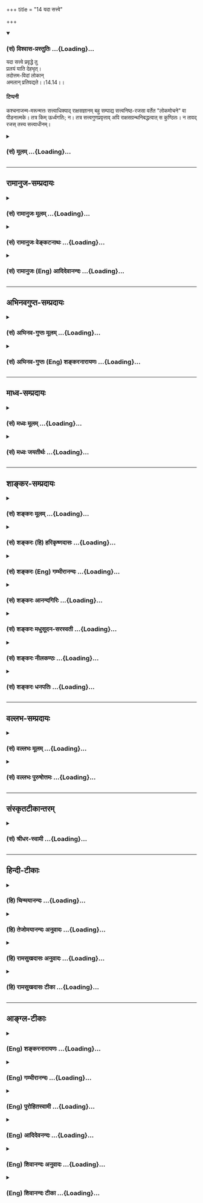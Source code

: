 +++
title = "14 यदा सत्त्वे"

+++
<div class="js_include" newlevelforh1="3" title="(सं) विश्वास-प्रस्तुतिः" unfilled url="/purANam/mahAbhAratam/06-bhIShma-parva/02-bhagavad-gItA-parva/saMskRtam/vishvAsa-prastutiH/14_guNa-traya-vibhAga-y/14_yadA_sattve.md">
<details open><summary><h3>(सं) विश्वास-प्रस्तुतिः ...{Loading}...</h3></summary>

यदा सत्त्वे प्रवृद्धे तु  
प्रलयं याति देहभृत्।  
तदोत्तम-विदां लोकान्  
अमलान् प्रतिपद्यते।।14.14।।

#### टिप्पनी
कश्चनाजन्म-मरून्मत्तः सत्त्वाधिक्याद् राक्षसज्ञानम् बहु सम्पाद्य सत्त्वनिष्ठ-रजसा वर्तेत "लोकमोचने" वा पीडनात्मके। तत्र किम् ऊर्ध्वगतिः; न। तत्र सत्त्वगुणप्रवृत्ताव् अपि राक्षसग्रन्थनिबद्धत्वात् स कुण्ठितः। न तावद् रजस् तस्य सत्त्वाधीनम्।
</details>
</div>
<div class="js_include collapsed" newlevelforh1="3" title="(सं) मूलम्" unfilled url="/purANam/mahAbhAratam/06-bhIShma-parva/02-bhagavad-gItA-parva/saMskRtam/mUlam/14_guNa-traya-vibhAga-y/14_yadA_sattve.md">
<details><summary><h3>(सं) मूलम् ...{Loading}...</h3></summary>

यदा सत्त्वे प्रवृद्धे तु प्रलयं याति देहभृत्।  
तदोत्तमविदां लोकानमलान्प्रतिपद्यते।।14.14।।
</details>
</div>


_________________
## रामानुज-सम्प्रदायः
<div class="js_include collapsed" newlevelforh1="3" title="(सं) रामानुजः मूलम्" unfilled url="/purANam/mahAbhAratam/06-bhIShma-parva/02-bhagavad-gItA-parva/saMskRtam/rAmAnujaH/mUlam/14_guNa-traya-vibhAga-y/14_yadA_sattve.md">
<details><summary><h3>(सं) रामानुजः मूलम् ...{Loading}...</h3></summary>

।।14.14।।**यदा** सत्त्वं प्रवृद्धं तदा **सत्त्वे प्रवृद्धे देहभृत्
प्रलयं** मरणं याति चेद् **उत्तमविदाम्** उत्तमतत्त्वविदाम्
आत्मयाथात्म्यविदां **लोकान्** समूहान् **अमलान्** मलरहितान् अज्ञानरहितान्
**प्रतिपद्यते** प्राप्नोति। सत्त्वे प्रवृद्धे **तु** मृतः आत्मविदां
कुलेषु जनित्वा आत्मयाथात्म्यज्ञानसाधनेषु पुण्यकर्मसु अधिकरोति इति उक्तं
भवति।

</details>
</div>
<div class="js_include collapsed" newlevelforh1="3" title="(सं) रामानुजः वेङ्कटनाथः" unfilled url="/purANam/mahAbhAratam/06-bhIShma-parva/02-bhagavad-gItA-parva/saMskRtam/rAmAnujaH/venkaTanAthaH/14_guNa-traya-vibhAga-y/14_yadA_sattve.md">
<details><summary><h3>(सं) रामानुजः वेङ्कटनाथः ...{Loading}...</h3></summary>

  
  
।।14.14।। यदेति।

</details>
</div>
<div class="js_include collapsed" newlevelforh1="3" title="(सं) रामानुजः (Eng) आदिदेवानन्दः" unfilled url="/purANam/mahAbhAratam/06-bhIShma-parva/02-bhagavad-gItA-parva/saMskRtam/rAmAnujaH/english/AdidevAnandaH/14_guNa-traya-vibhAga-y/14_yadA_sattve.md">
<details><summary><h3>(सं) रामानुजः (Eng) आदिदेवानन्दः ...{Loading}...</h3></summary>

14.14 When the 'Sattva prevails' i.e., while the Sattva continues to be
prevalent, if the embodies self meets with death, It reaches the pure
worlds, i.e., regions conducive to the knowledge of the self. The
purport is this: If Satva preponderates in a person at the time of
death, he will be rorn in the families of those who have the knowledge
of the self, and thus be alified to perform auspicious acts which are
the means of attaining the true knowledge of the self.

</details>
</div>


_________________
## अभिनवगुप्त-सम्प्रदायः
<div class="js_include collapsed" newlevelforh1="3" title="(सं) अभिनव-गुप्तः मूलम्" unfilled url="/purANam/mahAbhAratam/06-bhIShma-parva/02-bhagavad-gItA-parva/saMskRtam/abhinava-guptaH/mUlam/14_guNa-traya-vibhAga-y/14_yadA_sattve.md">
<details><summary><h3>(सं) अभिनव-गुप्तः मूलम् ...{Loading}...</h3></summary>

।।14.14 -- 14.15।। यदेति। रजसीति। यदा समग्रेणैव जन्मना
अनवरतसात्त्विकव्यापाराभ्यासात् सत्त्वं विवृद्धं भवति; तदा
प्राप्तप्रलयस्य शुभलोकावाप्तिः। एवं जन्माभ्यस्तराजसकर्मणः प्रयाणात्
विमिश्रोपभोगाय ( विशिष्टोपभोगाय S;N (विशिष्टोप) विमिश्रोपभोगाय)
मानुष्यावाप्तिः +++(S;;N मानुष्याप्तिः)+++। तथा; तेनैव क्रमेण +++(S substitutes
क्रमेण with प्रकारेण)+++ यदा समग्रेण जन्मना तामसमेव कर्म अभ्यस्यते तदा
नरकतिर्यग्वृक्षादिदेहेषु उत्पद्यते। ये तु व्याचक्षते मरणकाले एव सत्त्वादौ
विवृद्धे एतानि फलानि इति ते न सम्यक् शारीरेऽनुभवे प्रविष्टाः। यतः
सर्वस्यैव सर्वथा अन्त्ये क्षणे मोह एवोपजायते। अस्मद्व्याख्यायां च
संवादीनि इमानि; श्लोकान्तराणि,\[च\]।

</details>
</div>
<div class="js_include collapsed" newlevelforh1="3" title="(सं) अभिनव-गुप्तः (Eng) शङ्करनारायणः" unfilled url="/purANam/mahAbhAratam/06-bhIShma-parva/02-bhagavad-gItA-parva/saMskRtam/abhinava-guptaH/english/shankaranArAyaNaH/14_guNa-traya-vibhAga-y/14_yadA_sattve.md">
<details><summary><h3>(सं) अभिनव-गुप्तः (Eng) शङ्करनारायणः ...{Loading}...</h3></summary>

14.14 See Comment under 14.15

</details>
</div>


_________________
## माध्व-सम्प्रदायः
<div class="js_include collapsed" newlevelforh1="3" title="(सं) मध्वः मूलम्" unfilled url="/purANam/mahAbhAratam/06-bhIShma-parva/02-bhagavad-gItA-parva/saMskRtam/madhvaH/mUlam/14_guNa-traya-vibhAga-y/14_yadA_sattve.md">
<details><summary><h3>(सं) मध्वः मूलम् ...{Loading}...</h3></summary>

।।14.14।। Sri Madhvacharya did not comment on this sloka.,

</details>
</div>
<div class="js_include collapsed" newlevelforh1="3" title="(सं) मध्वः जयतीर्थः" unfilled url="/purANam/mahAbhAratam/06-bhIShma-parva/02-bhagavad-gItA-parva/saMskRtam/madhvaH/jayatIrthaH/14_guNa-traya-vibhAga-y/14_yadA_sattve.md">
<details><summary><h3>(सं) मध्वः जयतीर्थः ...{Loading}...</h3></summary>

।।14.14।। Sri Jayatirtha did not comment on this sloka.  
  

</details>
</div>


_________________
## शाङ्कर-सम्प्रदायः
<div class="js_include collapsed" newlevelforh1="3" title="(सं) शङ्करः मूलम्" unfilled url="/purANam/mahAbhAratam/06-bhIShma-parva/02-bhagavad-gItA-parva/saMskRtam/shankaraH/mUlam/14_guNa-traya-vibhAga-y/14_yadA_sattve.md">
<details><summary><h3>(सं) शङ्करः मूलम् ...{Loading}...</h3></summary>

।।14.14।। --,**यदा सत्त्वे प्रवृद्धे** उद्भूते **तु प्रलयं** मरणं
**याति** प्रतिपद्यते **देहभृत्** आत्मा; **तदा उत्तमविदां**
महदादितत्त्वविदाम् इत्येतत्; **लोकान् अमलान्** मलरहितान् **प्रतिपद्यते**
प्राप्नोति इत्येतत्।।

</details>
</div>
<div class="js_include collapsed" newlevelforh1="3" title="(सं) शङ्करः (हि) हरिकृष्णदासः" unfilled url="/purANam/mahAbhAratam/06-bhIShma-parva/02-bhagavad-gItA-parva/saMskRtam/shankaraH/hindI/harikRShNadAsaH/14_guNa-traya-vibhAga-y/14_yadA_sattve.md">
<details><summary><h3>(सं) शङ्करः (हि) हरिकृष्णदासः ...{Loading}...</h3></summary>

।।14.14।। मरणसमयकी अवस्थाके द्वारा जो फल मिलता है; वह सब भी आसक्ति और
रागसे ही होनेवाला तथा गुणजन्य ही होता है; यह दिखानेके लिये कहते हैं --,
जब यह शरीरधारी जीव; सत्त्वगुणकी वृद्धिमें मृत्युको प्राप्त होता है; तब
उत्तम तत्त्वको जाननेवालोंके अर्थात् महत्तत्त्वादिको जाननेवालोंके निर्मल
-- मलरहित लोकोंको प्राप्त होता है।

</details>
</div>
<div class="js_include collapsed" newlevelforh1="3" title="(सं) शङ्करः (Eng) गम्भीरानन्दः" unfilled url="/purANam/mahAbhAratam/06-bhIShma-parva/02-bhagavad-gItA-parva/saMskRtam/shankaraH/english/gambhIrAnandaH/14_guNa-traya-vibhAga-y/14_yadA_sattve.md">
<details><summary><h3>(सं) शङ्करः (Eng) गम्भीरानन्दः ...{Loading}...</h3></summary>

14.14 Yada, when; deha-bhrt, an embodied one, the soul; yati, undergoes;
pralayam, death; sattve pravrddhe, while sattva is predominant; tu,
exclusively; \[Tu is used to exclude rajas and tamas.-S.\] tada, then;
pratipadyate, he attains, i.e. gains; the amalan, tainless, stainless;
lokan, worlds; \[The worlds of Brahma, etc., which are free from the
impurity of predominance either of rajas or tamas.\] uttamavidam, of
those who know the highest, i.e. of those who have known the
principles-mahat and the rest.

</details>
</div>
<div class="js_include collapsed" newlevelforh1="3" title="(सं) शङ्करः आनन्दगिरिः" unfilled url="/purANam/mahAbhAratam/06-bhIShma-parva/02-bhagavad-gItA-parva/saMskRtam/shankaraH/AnandagiriH/14_guNa-traya-vibhAga-y/14_yadA_sattve.md">
<details><summary><h3>(सं) शङ्करः आनन्दगिरिः ...{Loading}...</h3></summary>

।।14.14।। सात्त्विकादीनां भावानां पारलौकिकं फलविभागमुदाहरति --
**मरणेति।** सङ्गः सक्ती रागस्तृष्णा तद्बलादनुष्ठानद्वारा
लभ्यमानमित्यर्थः। गौणं सत्त्वादिगुणप्रयुक्तमिति यावत्। तत्र
सत्त्वगुणवृद्धिकृतफलविशेषमाह -- **यदेति।**
मलरहिताव्रजस्तमसोरन्यतरस्योद्भवो मलं तेन
रहितानागमसिद्धान्ब्रह्मलोकादीनित्यर्थः।

</details>
</div>
<div class="js_include collapsed" newlevelforh1="3" title="(सं) शङ्करः मधुसूदन-सरस्वती" unfilled url="/purANam/mahAbhAratam/06-bhIShma-parva/02-bhagavad-gItA-parva/saMskRtam/shankaraH/madhusUdana-sarasvatI/14_guNa-traya-vibhAga-y/14_yadA_sattve.md">
<details><summary><h3>(सं) शङ्करः मधुसूदन-सरस्वती ...{Loading}...</h3></summary>

।।14.14।। इदानीं मरणसमये विवृद्धानां सत्त्वादीनां फलविशेषमाह द्वाभ्याम्
-- सत्त्वे प्रवृद्धे सति यदा प्रलयं मृत्युं याति प्राप्नोति देहभृत्
देहाभिमानी जीवस्तदोत्तमा ये हिरण्यगर्भादयस्तद्विदां तदुपासकानां
लोकान्देवसुखोपभोगस्थानविशेषानमलान् रजस्तमोमलरहितान्प्रतिपद्यते
प्राप्नोति।

</details>
</div>
<div class="js_include collapsed" newlevelforh1="3" title="(सं) शङ्करः नीलकण्ठः" unfilled url="/purANam/mahAbhAratam/06-bhIShma-parva/02-bhagavad-gItA-parva/saMskRtam/shankaraH/nIlakaNThaH/14_guNa-traya-vibhAga-y/14_yadA_sattve.md">
<details><summary><h3>(सं) शङ्करः नीलकण्ठः ...{Loading}...</h3></summary>

।।14.14।। प्रलयं मरणम्। उत्तमविदां हिरण्यगर्भाद्युपासकानां देवानां वा
लोकान्। अमलान्निर्दुःखान्।

</details>
</div>
<div class="js_include collapsed" newlevelforh1="3" title="(सं) शङ्करः धनपतिः" unfilled url="/purANam/mahAbhAratam/06-bhIShma-parva/02-bhagavad-gItA-parva/saMskRtam/shankaraH/dhanapatiH/14_guNa-traya-vibhAga-y/14_yadA_sattve.md">
<details><summary><h3>(सं) शङ्करः धनपतिः ...{Loading}...</h3></summary>

।।14.14।। मरणद्वारेणापि यत्पारलौकिकं फलं प्राप्यते तदपि सहेतुकं सर्वं
सत्तवादिगुणप्रयुक्तमेवेति दर्शयन्नाह -- यदेति द्वाभ्याम्। तत्र
सत्त्ववृद्धिकृतं फलविशेषमाह। यदा सत्त्वे विवृद्धे उद्भूते देहभृज्जीवः
प्रलयः मरणं याति प्राप्नोति तदा उत्तमविदां
महत्तत्त्वहिरण्यगर्भादितत्त्वविदां तदुपासकानां लोकानागमसिद्धान्
ब्रह्मलोकादीनमलान् रजस्तमसोरन्यतरदुद्भूतं मलं तेन रहितान्प्रतिपद्यते
प्राप्नोतीत्यर्थः।

</details>
</div>


_________________
## वल्लभ-सम्प्रदायः
<div class="js_include collapsed" newlevelforh1="3" title="(सं) वल्लभः मूलम्" unfilled url="/purANam/mahAbhAratam/06-bhIShma-parva/02-bhagavad-gItA-parva/saMskRtam/vallabhaH/mUlam/14_guNa-traya-vibhAga-y/14_yadA_sattve.md">
<details><summary><h3>(सं) वल्लभः मूलम् ...{Loading}...</h3></summary>

।।14.14।। मरणसमये प्रवृद्धानां सत्त्वादीनां फलं गतिभेदमाह -- यदेति
द्वाभ्याम्। सत्त्वे प्रवृद्धे तु प्रलयं गतो देही योगिनामुत्तमोपायविदां
देहान्प्रपद्यते; अर्थात्तत्कुले भवति। तत्र जन्मवान्
भूत्वाऽऽत्मयाथात्म्यज्ञानसाधनेषु पुण्यकर्मस्वधिकारी भवतीत्युक्तं
उत्तमलोकान्वा प्राप्नोति।

</details>
</div>
<div class="js_include collapsed" newlevelforh1="3" title="(सं) वल्लभः पुरुषोत्तमः" unfilled url="/purANam/mahAbhAratam/06-bhIShma-parva/02-bhagavad-gItA-parva/saMskRtam/vallabhaH/puruShottamaH/14_guNa-traya-vibhAga-y/14_yadA_sattve.md">
<details><summary><h3>(सं) वल्लभः पुरुषोत्तमः ...{Loading}...</h3></summary>

  
  
।।14.14।। एवं विवृद्धौ सत्यां मरणान्तं तेन
यान्त्यतस्तत्सम्बन्धिदेहाप्तिर्भवतीत्याह -- यदेतिपद्येन। सत्त्वे
प्रवृद्धे -- तुशब्दोऽन्यव्यवच्छेदकः -- यदा देहभृज्जीवः प्रलयं याति
मृत्युमवाप्नोति तदोत्तमविदान् उत्तमैर्ज्ञानिभिर्ये ज्ञातुं योग्यास्तान्
लोकान् अमलान् वैष्णवब्राह्मणादीन् प्रतिपद्यते प्राप्नोतीत्यर्थः।  
  

</details>
</div>


_________________
## संस्कृतटीकान्तरम्
<div class="js_include collapsed" newlevelforh1="3" title="(सं) श्रीधर-स्वामी" unfilled url="/purANam/mahAbhAratam/06-bhIShma-parva/02-bhagavad-gItA-parva/saMskRtam/shrIdhara-svAmI/14_guNa-traya-vibhAga-y/14_yadA_sattve.md">
<details><summary><h3>(सं) श्रीधर-स्वामी ...{Loading}...</h3></summary>

।।14.14।। मरणसमय एव वृद्धानां सत्त्वाद्रीनां फलविशेषमाह **-- यदेति
द्वाभ्याम्**। सत्त्वे प्रवृद्धे सति यदा जीवो मृत्युं प्राप्नोति तदा
उत्तमान् हिरण्यगर्भादीन्विदन्ति उपासत इत्युत्तमविदस्तेषां ये अमलाः
प्रकाशमया लोकाः सुखोपभोगस्थानविशेषास्तान्प्रतिपद्यते प्राप्नोति।

</details>
</div>


_________________
## हिन्दी-टीकाः
<div class="js_include collapsed" newlevelforh1="3" title="(हि) चिन्मयानन्दः" unfilled url="/purANam/mahAbhAratam/06-bhIShma-parva/02-bhagavad-gItA-parva/hindI/chinmayAnandaH/14_guNa-traya-vibhAga-y/14_yadA_sattve.md">
<details><summary><h3>(हि) चिन्मयानन्दः ...{Loading}...</h3></summary>

।।14.14।। मरणोपरान्त जीव के अस्तित्व तथा उसकी गति का विषय इन्द्रिय अगोचर
है। अत प्रस्तुत प्रकरण में प्रतिपादित सिद्धांत के सत्यत्त्व की पुष्टि
इसी देह में रहते हुए इन्द्रियों के द्वारा नहीं हो सकती है किन्तु मनुष्य
के वर्तमान जीवन के मानसिक व्यवहार का सूक्ष्म अध्ययन करने पर प्रस्तुत
सिद्धांत की युक्तियुक्तता के विषय में कोई सन्देह नहीं रह जाता है। कोई
चिकित्सक अकस्मात् किसी दिन स्थापत्यशास्त्र (गृह निर्माण के विज्ञान) की
किसी सूक्ष्म समस्या के विषय में चिन्तन नहीं प्रारम्भ करता और न ही कोई
अभियन्ता रातों रात कर्करोग (कैंसर) के उपचार की प्रेरणा पाता है। किसी भी
समय दोनों ही व्यक्ति अपनी शिक्षा दीक्षा के अनुरूप विषय का ही चिन्तन करते
हैं। इस प्रकार; वर्तमान देह में ही हम वैचारिक जीवन का सातत्य अनुभव करते
हैं। यह सातत्य; वर्षों; महीनों; सप्ताहों; दिनों और प्रत्येक क्षण के
विचारों में भी देखने को मिलता है। प्रत्येक क्षण का विचार पूर्व क्षण के
विचार का विस्तार मात्र है। इस प्रकार; यदि हमें वैचारिकजीवन में एक
निरन्तरता और नियमबद्धता का स्पष्ट अनुभव होता है; जिसकी अखण्डता भूत;
वर्तमान और भविष्य में बनी रहती है; तब मृत्यु के समय अकस्मात् इस शृंखला
के टूटने का कोई कारण सिद्ध नहीं होता है। मृत्यु एक अनुभव विशेष मात्र है;
जो उत्तरकाल के अनुभवों को प्रभावित कर सकता है। परन्तु यह कोई नवीन विशेष
बात नहीं है; क्योंकि प्रत्येक अनुभव ही अपने पश्चात् के अनुभव को अपने
गुणदोष से प्रभावित करता रहता है। अत जीवन पर्यन्त के विचारों के संयुक्त
परिणाम से ही देहत्याग के पश्चात् जीव की गति निर्धारित होती है। यद्यपि इस
भौतिक जगत् से उसका सम्बन्ध समाप्त हो जाता है; तथापि उसका वैचारिक जीवन
बना रहता है। भगवान् कहते हैं कि सत्वगुण प्रवृद्ध हो और उस समय जीव
देहत्याग करे; तो वह उत्तमवित् लोगों के निर्मल लोकों को प्राप्त होता है।
ये स्वर्ग से लेकर ब्रह्मलोक तक के लोक हैं। ब्रह्मलोक में रज और तम का
प्रभाव नगण्य होने के कारण वह लोक परम सुखी है।

</details>
</div>
<div class="js_include collapsed" newlevelforh1="3" title="(हि) तेजोमयानन्दः अनुवादः" unfilled url="/purANam/mahAbhAratam/06-bhIShma-parva/02-bhagavad-gItA-parva/hindI/tejomayAnandaH/anuvAdaH/14_guNa-traya-vibhAga-y/14_yadA_sattve.md">
<details><summary><h3>(हि) तेजोमयानन्दः अनुवादः ...{Loading}...</h3></summary>

।।14.14।। जब यह जीव (देहभृत्) सत्त्वगुण की प्रवृद्धि में मृत्यु को
प्राप्त होता है, तब उत्तम कर्म करने वालों के निर्मल अर्थात् स्वर्गादि
लोकों को प्राप्त होता है।।

</details>
</div>
<div class="js_include collapsed" newlevelforh1="3" title="(हि) रामसुखदासः अनुवादः" unfilled url="/purANam/mahAbhAratam/06-bhIShma-parva/02-bhagavad-gItA-parva/hindI/rAmasukhadAsaH/anuvAdaH/14_guNa-traya-vibhAga-y/14_yadA_sattve.md">
<details><summary><h3>(हि) रामसुखदासः अनुवादः ...{Loading}...</h3></summary>

।।14.14।। जिस समय सत्त्वगुण बढ़ा हो, उस समय यदि देहधारी मनुष्य मर जाता
है, तो वह,उत्तमवेत्ताओंके निर्मल लोकोंमें जाता है।

</details>
</div>
<div class="js_include collapsed" newlevelforh1="3" title="(हि) रामसुखदासः टीका" unfilled url="/purANam/mahAbhAratam/06-bhIShma-parva/02-bhagavad-gItA-parva/hindI/rAmasukhadAsaH/TIkA/14_guNa-traya-vibhAga-y/14_yadA_sattve.md">
<details><summary><h3>(हि) रामसुखदासः टीका ...{Loading}...</h3></summary>

।।14.14।।***व्याख्या --***  **यदा सत्त्वे प्रवृद्धे ৷৷. प्रतिपद्यते
--** जिस कालमें जिसकिसी भी देहधारी मनुष्यमें; चाहे वह सत्त्वगुणी;
रजोगुणी अथवा तमोगुणी ही क्यों न हो; जिसकिसी कारणसे सत्त्वगुण तात्कालिक
बढ़ जाता है अर्थात् सत्त्वगुणके कार्य स्वच्छता; निर्मलता आदि वृत्तियाँ
तात्कालिक बढ़ जाती हैं; उस समय अगर उस मनुष्यके प्राण छूट जाते हैं; तो वह
उत्तम (शुभ) कर्म करनेवालोंके निर्मल लोकोंमें चला जाता है।**उत्तमविदाम्**
कहनेका तात्पर्य है कि जो मनुष्य उत्तम (शुभ) कर्म ही करते हैं; अशुभकर्म
कभी करते ही नहीं अर्थात् उत्तम ही उनके भाव हैं; उत्तम ही उनके कर्म हैं
और उत्तम ही उनका ज्ञान है; ऐसे पुण्यकर्मा लोगोंका जिन लोकोंपर अधिकार हो
जाता है; उन्हीं निर्मल लोकोंमें वह मनुष्य चला जाता है; जिसका शरीर
सत्त्वगुणके बढ़नेपर छूटा है। तात्पर्य है कि उम्रभर शुभकर्म करनेवालोंको
जिन ऊँचेऊँचे लोकोंकी प्राप्ति होती है; उन्हीं लोकोंमें तात्कालिक बढ़े
हुए सत्त्वगुणकी वृत्तिमें प्राण छूटनेवाला जाता है। सत्त्वगुणकी वृद्धिमें
शरीर छोड़नेवाले मनुष्य पुण्यात्माओंके प्राप्तव्य ऊँचे लोकोंमें जाते हैं
-- इससे सिद्ध होता है कि गुणोंसे उत्पन्न होनेवाली वृत्तियाँ कर्मोंकी
अपेक्षा कमजोर नहीं हैं। अतः सात्त्विक वृत्ति भी पुण्यकर्मोंके,समान ही
श्रेष्ठ है। इस दृष्टिसे शास्त्रविहित पुण्यकर्मोंमें भी भावका ही महत्त्व
है; पुण्यकर्मविशेषका नहीं। इसलिये सात्त्विक भावका स्थान बहुत ऊँचा है।
पदार्थ; क्रिया; भाव और उद्देश्य -- ये चारों क्रमशः एकदूसरेसे ऊँचे होते
हैं। रजोगुण और तमोगुणकी अपेक्षा सत्त्वगुणकी वृत्ति सूक्ष्म और व्यापक होती
है। लोकमें भी स्थूलकी अपेक्षा सूक्ष्मका आहार कम होता है जैसे -- देवतालोग
सूक्ष्म होनेसे केवल सुगन्धिसे ही तृप्त हो जाते हैं। हाँ; स्थूलकी अपेक्षा
सूक्ष्ममें शक्ति अवश्य अधिक होती है। यही कारण है कि सूक्ष्मभावकी
प्रधानतासे अन्तसमयमें सत्त्वगुणकी वृद्धि; मनुष्यको ऊँचे लोकोंमें ले जाती
है।**अमलान्** कहनेका तात्पर्य है कि सत्त्वगुणका स्वरूप निर्मल है अतः
सत्त्वगुणके बढ़नेपर जो मरता है; उसको निर्मल लोकोंकी ही प्राप्ति होती
है। यहाँ यह शङ्का होती है कि उम्रभर शुभकर्म करनेवालोंको जिन लोकोंकी
प्राप्ति होती है; उन लोकोंमें सत्त्वगुणकी वृत्ति बढ़नेपर मरनेवाला कैसे
चला जायगा भगवान्की यह एक विशेष छूट है कि अन्तकालमें मनुष्यकी जैसी मति
होती है; वैसी ही उसकी गति होती है (गीता 8। 6)। अतः सत्त्वगुणकी वृत्तिके
बढ़नेपर शरीर छोड़नेवाला मनुष्य उत्तम लोकोंमें चला जाय -- इसमें शङ्काकी
कोई बात ही नहीं है।

</details>
</div>


_________________
## आङ्ग्ल-टीकाः
<div class="js_include collapsed" newlevelforh1="3" title="(Eng) शङ्करनारायणः" unfilled url="/purANam/mahAbhAratam/06-bhIShma-parva/02-bhagavad-gItA-parva/english/shankaranArAyaNaH/14_guNa-traya-vibhAga-y/14_yadA_sattve.md">
<details><summary><h3>(Eng) शङ्करनारायणः ...{Loading}...</h3></summary>

14.14. But, if the body-bearer dies at the time when Sattva is on the
increase, then he attains to the spotless worlds of those, who know the
Highest.

</details>
</div>
<div class="js_include collapsed" newlevelforh1="3" title="(Eng) गम्भीरानन्दः" unfilled url="/purANam/mahAbhAratam/06-bhIShma-parva/02-bhagavad-gItA-parva/english/gambhIrAnandaH/14_guNa-traya-vibhAga-y/14_yadA_sattve.md">
<details><summary><h3>(Eng) गम्भीरानन्दः ...{Loading}...</h3></summary>

14.14 When an embodied one undergoes death while sattva is exclusively
prodominant, then he attains the taintless worlds of those who know the
highest (entities).

</details>
</div>
<div class="js_include collapsed" newlevelforh1="3" title="(Eng) पुरोहितस्वामी" unfilled url="/purANam/mahAbhAratam/06-bhIShma-parva/02-bhagavad-gItA-parva/english/purohitasvAmI/14_guNa-traya-vibhAga-y/14_yadA_sattve.md">
<details><summary><h3>(Eng) पुरोहितस्वामी ...{Loading}...</h3></summary>

14.14 When Purity prevails, the soul on quitting the body passes on to
the pure regions where live those who know the Highest.

</details>
</div>
<div class="js_include collapsed" newlevelforh1="3" title="(Eng) आदिदेवनन्दः" unfilled url="/purANam/mahAbhAratam/06-bhIShma-parva/02-bhagavad-gItA-parva/english/AdidevanandaH/14_guNa-traya-vibhAga-y/14_yadA_sattve.md">
<details><summary><h3>(Eng) आदिदेवनन्दः ...{Loading}...</h3></summary>

14.14 If the embodied self meets with dissoution when Sattva prevails,
then It proceeds to the pure worlds of those who know the highest.

</details>
</div>
<div class="js_include collapsed" newlevelforh1="3" title="(Eng) शिवानन्दः अनुवादः" unfilled url="/purANam/mahAbhAratam/06-bhIShma-parva/02-bhagavad-gItA-parva/english/shivAnandaH/anuvAdaH/14_guNa-traya-vibhAga-y/14_yadA_sattve.md">
<details><summary><h3>(Eng) शिवानन्दः अनुवादः ...{Loading}...</h3></summary>

14.14 If the embodied one meets with death when Sattva is predominant,
then he attains to the spotless worlds of the knowers of the Highest.

</details>
</div>
<div class="js_include collapsed" newlevelforh1="3" title="(Eng) शिवानन्दः टीका" unfilled url="/purANam/mahAbhAratam/06-bhIShma-parva/02-bhagavad-gItA-parva/english/shivAnandaH/TIkA/14_guNa-traya-vibhAga-y/14_yadA_sattve.md">
<details><summary><h3>(Eng) शिवानन्दः टीका ...{Loading}...</h3></summary>

14.14 यदा when; सत्त्वे in Sattva; प्रवृद्धे having become predominant;
तु verily; प्रलयम् death; याति meets; देहभृत् the embodied one; तदा
then; उत्तमविदाम् of the knowers of the Highest; लोकान् to the worlds;
अमलान् of the spotless; प्रतिपद्यते (he) attains.Commentary Lokan Amalan
Sptless worlds Brahmaloka and the like where Rajas and Tamas never
predominate.The Highest Deities such as Hiranyagarbha.

</details>
</div>
